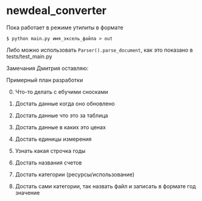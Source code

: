 # newdeal_converter

Пока работает в режиме утилиты в формате

``$ python main.py имя_эксель_файла > out``

Либо можно использовать ``Parser().parse_document``, как это показано в tests/test_main.py

Замечания Дмитрия оставляю:

Примерный план разработки

0) Что-то делать с ебучими сносками

1) Достать данные когда оно обновлено
2) Достать данные что это за таблица
3) Достать данные в каких это ценах
4) Достать единицы измерения
5) Узнать какая строчка годы
6) Достать названия счетов
7) Достать категории (ресурсы/использование)
8) Достать сами категории, так назвать файл и записать в формате
год
значение
